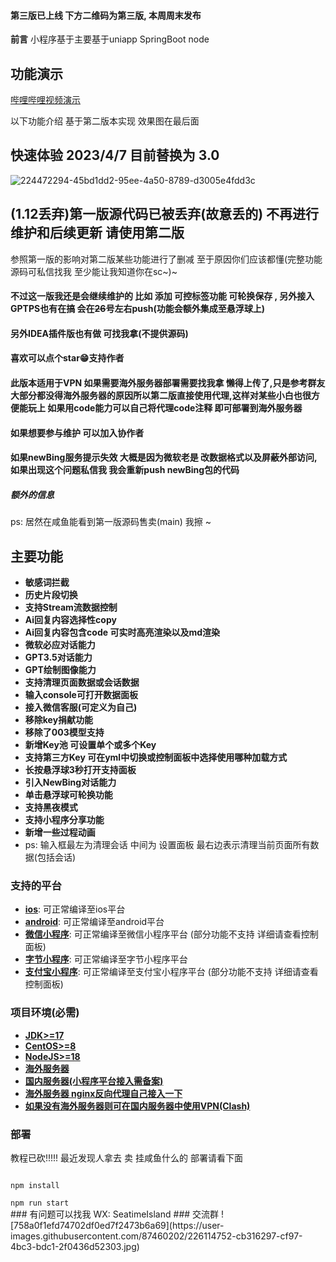  #### 第三版已上线 下方二维码为第三版, 本周周末发布

**前言** 
小程序基于主要基于uniapp SpringBoot node 

## 功能演示
[哔哩哔哩视频演示](https://www.bilibili.com/video/BV19L411y7nZ/?spm_id_from=333.999.0.0)

以下功能介绍 基于第二版本实现 效果图在最后面
## 快速体验 2023/4/7 目前替换为 3.0
![224472294-45bd1dd2-95ee-4a50-8789-d3005e4fdd3c](https://user-images.githubusercontent.com/87460202/226098142-18dff969-171b-4ea0-a4ce-065af8c34e79.jpg)


##  (1.12丢弃)第一版源代码已被丢弃(故意丢的) 不再进行维护和后续更新 请使用第二版
参照第一版的影响对第二版某些功能进行了删减 至于原因你们应该都懂(完整功能源码可私信找我 至少能让我知道你在sc~)~ 
#### 不过这一版我还是会继续维护的 比如 添加 可控标签功能 可轮换保存 , 另外接入GPTPS也有在搞 会在~~26~~号左右push(功能会额外集成至悬浮球上) 
#### 另外IDEA插件版也有做 可找我拿(不提供源码)
#### 喜欢可以点个star😁支持作者
#### 此版本适用于VPN 如果需要海外服务器部署需要找我拿 懒得上传了,只是参考群友大部分都没得海外服务器的原因所以第二版直接使用代理,这样对某些小白也很方便能玩上 如果用code能力可以自己将代理code注释 即可部署到海外服务器
#### 如果想要参与维护 可以加入协作者
#### 如果newBing服务提示失效 大概是因为微软老是 改数据格式以及屏蔽外部访问, 如果出现这个问题私信我 我会重新push newBing包的代码

##### 额外的信息
ps: 居然在咸鱼能看到第一版源码售卖(main) 我擦 ~

## 主要功能
* **敏感词拦截**
* **历史片段切换**
* **支持Stream流数据控制**
* **Ai回复内容选择性copy**
* **Ai回复内容包含code 可实时高亮渲染以及md渲染**
* **微软必应对话能力**
* **GPT3.5对话能力**
* **GPT绘制图像能力**
* **支持清理页面数据或会话数据**
* **输入console可打开数据面板**
* **接入微信客服(可定义为自己)**
* **移除key捐献功能**
* **移除了003模型支持**
* **新增Key池 可设置单个或多个Key**
* **支持第三方Key 可在yml中切换或控制面板中选择使用哪种加载方式**
* **长按悬浮球3秒打开支持面板**
* **引入NewBing对话能力**
* **单击悬浮球可轮换功能**
* **支持黑夜模式**
* **支持小程序分享功能**
* **新增一些过程动画**
* ps: 输入框最左为清理会话 中间为 设置面板 最右边表示清理当前页面所有数据(包括会话)

### 支持的平台

* [**ios**](https://github.com/tensorflow/tensorflow/tree/master/tensorflow/tools/tf_sig_build_dockerfiles):
  可正常编译至ios平台
* [**android**](tensorflow_runtime_dockerfiles):
  可正常编译至android平台
* [**微信小程序**](manylinux2014_docker_images):
  可正常编译至微信小程序平台 (部分功能不支持 详细请查看控制面板)
* [**字节小程序**](https://github.com/uvarc/rivanna-docker):
  可正常编译至字节小程序平台
* [**支付宝小程序**](devinfra_windows_rbe):
  可正常编译至支付宝小程序平台 (部分功能不支持 详细请查看控制面板)

### 项目环境(必需)

* [**JDK>=17**](golang_install_guide)
* [**CentOS>=8**](golang_install_guide)
* [**NodeJS>=18**](golang_install_guide)
* [**海外服务器**](golang_install_guide)
* [**国内服务器(小程序平台接入需备案)**](golang_install_guide)
* [**海外服务器 nginx反向代理自己接入一下**](golang_install_guide)
* [**如果没有海外服务器则可在国内服务器中使用VPN(Clash)**](golang_install_guide)

### 部署
教程已砍!!!!! 最近发现人拿去 卖 挂咸鱼什么的  部署请看下面

<code >
npm install
</code>

<code>
npm run start
</code>
### 有问题可以找我 WX: SeatimeIsland
### 交流群
![758a0f1efd74702df0ed7f2473b6a69](https://user-images.githubusercontent.com/87460202/226114752-cb316297-cf97-4bc3-bdc1-2f0436d52303.jpg)


